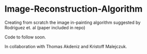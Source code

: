 # Image-Reconstruction-Algorithm

Creating from scratch the image in-painting algorithm suggested by Rodriguez et. al (paper included in repo)

Code to follow soon. 

In collaboration with Thomas Akdeniz and Kristoff Malejczuk.

